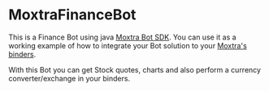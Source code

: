 # MoxtraFinanceBot



This is a Finance Bot using java [Moxtra Bot SDK][moxdocs]. You can use it as a working example of how to integrate your Bot solution to your [Moxtra's binders][moxtra].

With this Bot you can get Stock quotes, charts and also perform a currency converter/exchange in your binders.

[moxdocs]: https://developer.moxtra.com/docs/docs-bot-sdk/
[moxtra]: http://www.moxtra.com
